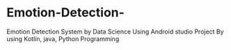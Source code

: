 # Emotion-Detection-
Emotion Detection System by Data Science Using Android studio Project By using Kotlin, java, Python Programming 
